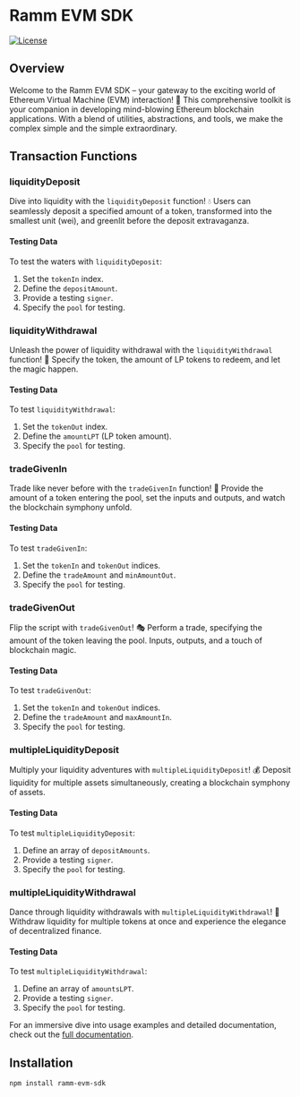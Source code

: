 # Ramm EVM SDK

[![License](https://img.shields.io/badge/license-MIT-blue.svg)](LICENSE)

## Overview

Welcome to the Ramm EVM SDK – your gateway to the exciting world of Ethereum Virtual Machine (EVM) interaction! 🚀 This comprehensive toolkit is your companion in developing mind-blowing Ethereum blockchain applications. With a blend of utilities, abstractions, and tools, we make the complex simple and the simple extraordinary.

## Transaction Functions

### liquidityDeposit

Dive into liquidity with the `liquidityDeposit` function! 💧 Users can seamlessly deposit a specified amount of a token, transformed into the smallest unit (wei), and greenlit before the deposit extravaganza.

#### Testing Data

To test the waters with `liquidityDeposit`:

1. Set the `tokenIn` index.
2. Define the `depositAmount`.
3. Provide a testing `signer`.
4. Specify the `pool` for testing.

### liquidityWithdrawal

Unleash the power of liquidity withdrawal with the `liquidityWithdrawal` function! 🌊 Specify the token, the amount of LP tokens to redeem, and let the magic happen.

#### Testing Data

To test `liquidityWithdrawal`:

1. Set the `tokenOut` index.
2. Define the `amountLPT` (LP token amount).
3. Specify the `pool` for testing.

### tradeGivenIn

Trade like never before with the `tradeGivenIn` function! 🔄 Provide the amount of a token entering the pool, set the inputs and outputs, and watch the blockchain symphony unfold.

#### Testing Data

To test `tradeGivenIn`:

1. Set the `tokenIn` and `tokenOut` indices.
2. Define the `tradeAmount` and `minAmountOut`.
3. Specify the `pool` for testing.

### tradeGivenOut

Flip the script with `tradeGivenOut`! 🎭 Perform a trade, specifying the amount of the token leaving the pool. Inputs, outputs, and a touch of blockchain magic.

#### Testing Data

To test `tradeGivenOut`:

1. Set the `tokenIn` and `tokenOut` indices.
2. Define the `tradeAmount` and `maxAmountIn`.
3. Specify the `pool` for testing.

### multipleLiquidityDeposit

Multiply your liquidity adventures with `multipleLiquidityDeposit`! 💰 Deposit liquidity for multiple assets simultaneously, creating a blockchain symphony of assets.

#### Testing Data

To test `multipleLiquidityDeposit`:

1. Define an array of `depositAmounts`.
2. Provide a testing `signer`.
3. Specify the `pool` for testing.

### multipleLiquidityWithdrawal

Dance through liquidity withdrawals with `multipleLiquidityWithdrawal`! 🕺 Withdraw liquidity for multiple tokens at once and experience the elegance of decentralized finance.

#### Testing Data

To test `multipleLiquidityWithdrawal`:

1. Define an array of `amountsLPT`.
2. Provide a testing `signer`.
3. Specify the `pool` for testing.

For an immersive dive into usage examples and detailed documentation, check out the [full documentation](link-to-your-documentation).

## Installation

```bash
npm install ramm-evm-sdk
```